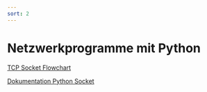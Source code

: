 ```yaml
---
sort: 2
---
```


# Netzwerkprogramme mit Python

[TCP Socket Flowchart](http://www.netzmafia.de/skripten/inetprog/serverclient.gif)

[Dokumentation Python Socket](https://docs.python.org/3/library/socket.html#module-socket)


